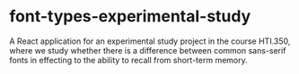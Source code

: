 # font-types-experimental-study
A React application for an experimental study project in the course HTI.350, where we study whether there is a difference between common sans-serif fonts in effecting to the ability to recall from short-term memory.
